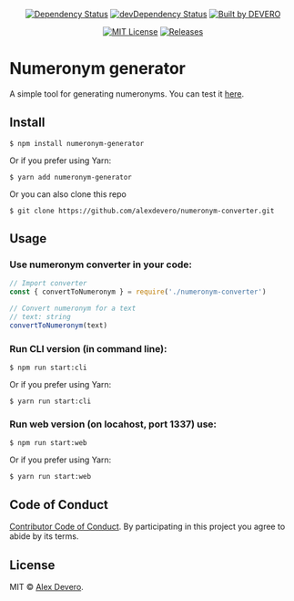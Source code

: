 <p align="center">
  <a href="https://david-dm.org/alexdevero/numeronym-generator"><img alt="Dependency Status" src="https://david-dm.org/alexdevero/numeronym-generator.svg?style=flat"></a>
  <a href="https://david-dm.org/alexdevero/numeronym-generator?type=dev"><img alt="devDependency Status" src="https://david-dm.org/alexdevero/numeronym-generator/dev-status.svg?style=flat"></a>
  <a href="https://alexdevero.com"><img alt="Built by DEVERO" src="https://img.shields.io/badge/built%20by-DEVERO-brightgreen.svg?colorB=d30320"></a>
</p>

<p align="center">
  <a href="http://opensource.org/licenses/MIT"><img alt="MIT License" src="https://img.shields.io/npm/l/express.svg"></a>
  <a href="#"><img alt="Releases" src="https://img.shields.io/github/release/alexdevero/numeronym-generator.svg"></a>
</p>

# Numeronym generator

A simple tool for generating numeronyms. You can test it [here](https://alexdevero.com/labs/numeronym/).

## Install
```
$ npm install numeronym-generator
```
Or if you prefer using Yarn:
```
$ yarn add numeronym-generator
```

Or you can also clone this repo
```
$ git clone https://github.com/alexdevero/numeronym-converter.git
```

## Usage
### Use numeronym converter in your code:
```js
// Import converter
const { convertToNumeronym } = require('./numeronym-converter')

// Convert numeronym for a text
// text: string
convertToNumeronym(text)

```

### Run CLI version (in command line):
```
$ npm run start:cli
```
Or if you prefer using Yarn:
```
$ yarn run start:cli
```
### Run web version (on locahost, port 1337) use:
```
$ npm run start:web
```
Or if you prefer using Yarn:
```
$ yarn run start:web
```

## Code of Conduct

[Contributor Code of Conduct](code-of-conduct.md). By participating in this project you agree to abide by its terms.

## License

MIT © [Alex Devero](https://alexdevero.com).
